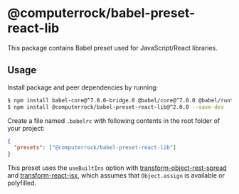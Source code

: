 # @computerrock/babel-preset-react-lib

This package contains Babel preset used for JavaScript/React libraries.

## Usage

Install package and peer dependencies by running:

```sh
$ npm install babel-core@^7.0.0-bridge.0 @babel/core@^7.0.0 @babel/runtime@^7.0.0 --save-dev 
$ npm install @computerrock/babel-preset-react-lib@^2.0.0 --save-dev 
```

Create a file named `.babelrc` with following contents in the root folder of your project:

```json
{
  "presets": ["@computerrock/babel-preset-react-lib"]
}
```

This preset uses the `useBuiltIns` option with 
[transform-object-rest-spread](http://babeljs.io/docs/plugins/transform-object-rest-spread/) 
and [transform-react-jsx](http://babeljs.io/docs/plugins/transform-react-jsx/), which assumes 
that `Object.assign` is available or polyfilled.
